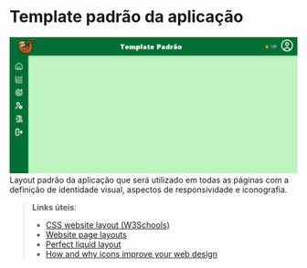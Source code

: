 # Template padrão da aplicação

![Imagem do Template padrão](images/Template_padrao.png)
Layout padrão da aplicação que será utilizado em todas as páginas com a definição de identidade visual, aspectos de responsividade e iconografia.

> **Links úteis**:
>
> - [CSS website layout (W3Schools)](https://www.w3schools.com/css/css_website_layout.asp)
> - [Website page layouts](http://www.cellbiol.com/bioinformatics_web_development/chapter-3-your-first-web-page-learning-html-and-css/website-page-layouts/)
> - [Perfect liquid layout](https://matthewjamestaylor.com/perfect-liquid-layouts)
> - [How and why icons improve your web design](https://usabilla.com/blog/how-and-why-icons-improve-you-web-design/)
